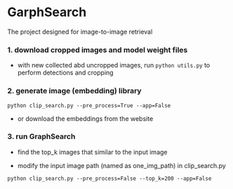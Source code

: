 # GarphSearch
The project designed for image-to-image retrieval

### 1. download cropped images and model weight files

* with new collected abd uncropped images, run `python utils.py` to perform detections and cropping

### 2. generate image (embedding) library

~~~shell
python clip_search.py --pre_process=True --app=False
~~~

* or download the embeddings from the website

### 3. run GraphSearch

* find the top_k images that similar to the input image

* modify the input image path (named as one_img_path) in clip_search.py

~~~shell
python clip_search.py --pre_process=False --top_k=200 --app=False
~~~